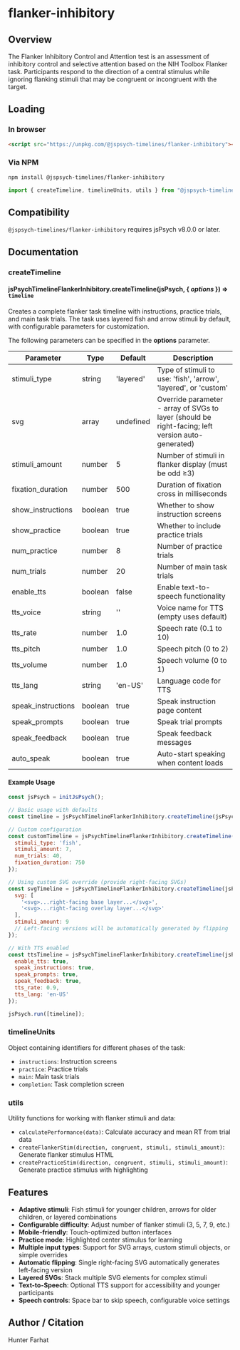 # flanker-inhibitory

## Overview

The Flanker Inhibitory Control and Attention test is an assessment of inhibitory control and selective attention based on the NIH Toolbox Flanker task. Participants respond to the direction of a central stimulus while ignoring flanking stimuli that may be congruent or incongruent with the target.

## Loading

### In browser

```html
<script src="https://unpkg.com/@jspsych-timelines/flanker-inhibitory"></script>
```

### Via NPM

```bash
npm install @jspsych-timelines/flanker-inhibitory
```

```js
import { createTimeline, timelineUnits, utils } from "@jspsych-timelines/flanker-inhibitory"
```

## Compatibility

`@jspsych-timelines/flanker-inhibitory` requires jsPsych v8.0.0 or later.

## Documentation

### createTimeline

#### jsPsychTimelineFlankerInhibitory.createTimeline(jsPsych, { *options* }) ⇒ <code>timeline</code>

Creates a complete flanker task timeline with instructions, practice trials, and main task trials. The task uses layered fish and arrow stimuli by default, with configurable parameters for customization.

The following parameters can be specified in the **options** parameter.

| Parameter | Type | Default | Description |
|-----------|------|---------|-------------|
| stimuli_type | string | 'layered' | Type of stimuli to use: 'fish', 'arrow', 'layered', or 'custom' |
| svg | array | undefined | Override parameter - array of SVGs to layer (should be right-facing; left version auto-generated) |
| stimuli_amount | number | 5 | Number of stimuli in flanker display (must be odd ≥3) |
| fixation_duration | number | 500 | Duration of fixation cross in milliseconds |
| show_instructions | boolean | true | Whether to show instruction screens |
| show_practice | boolean | true | Whether to include practice trials |
| num_practice | number | 8 | Number of practice trials |
| num_trials | number | 20 | Number of main task trials |
| enable_tts | boolean | false | Enable text-to-speech functionality |
| tts_voice | string | '' | Voice name for TTS (empty uses default) |
| tts_rate | number | 1.0 | Speech rate (0.1 to 10) |
| tts_pitch | number | 1.0 | Speech pitch (0 to 2) |
| tts_volume | number | 1.0 | Speech volume (0 to 1) |
| tts_lang | string | 'en-US' | Language code for TTS |
| speak_instructions | boolean | true | Speak instruction page content |
| speak_prompts | boolean | true | Speak trial prompts |
| speak_feedback | boolean | true | Speak feedback messages |
| auto_speak | boolean | true | Auto-start speaking when content loads |

#### Example Usage

```js
const jsPsych = initJsPsych();

// Basic usage with defaults
const timeline = jsPsychTimelineFlankerInhibitory.createTimeline(jsPsych);

// Custom configuration
const customTimeline = jsPsychTimelineFlankerInhibitory.createTimeline(jsPsych, {
  stimuli_type: 'fish',
  stimuli_amount: 7,
  num_trials: 40,
  fixation_duration: 750
});

// Using custom SVG override (provide right-facing SVGs)
const svgTimeline = jsPsychTimelineFlankerInhibitory.createTimeline(jsPsych, {
  svg: [
    '<svg>...right-facing base layer...</svg>',
    '<svg>...right-facing overlay layer...</svg>'
  ],
  stimuli_amount: 9
  // Left-facing versions will be automatically generated by flipping
});

// With TTS enabled
const ttsTimeline = jsPsychTimelineFlankerInhibitory.createTimeline(jsPsych, {
  enable_tts: true,
  speak_instructions: true,
  speak_prompts: true,
  speak_feedback: true,
  tts_rate: 0.9,
  tts_lang: 'en-US'
});

jsPsych.run([timeline]);
```

### timelineUnits

Object containing identifiers for different phases of the task:
- `instructions`: Instruction screens
- `practice`: Practice trials  
- `main`: Main task trials
- `completion`: Task completion screen

### utils

Utility functions for working with flanker stimuli and data:
- `calculatePerformance(data)`: Calculate accuracy and mean RT from trial data
- `createFlankerStim(direction, congruent, stimuli, stimuli_amount)`: Generate flanker stimulus HTML
- `createPracticeStim(direction, congruent, stimuli, stimuli_amount)`: Generate practice stimulus with highlighting

## Features

- **Adaptive stimuli**: Fish stimuli for younger children, arrows for older children, or layered combinations
- **Configurable difficulty**: Adjust number of flanker stimuli (3, 5, 7, 9, etc.)
- **Mobile-friendly**: Touch-optimized button interfaces
- **Practice mode**: Highlighted center stimulus for learning
- **Multiple input types**: Support for SVG arrays, custom stimuli objects, or simple overrides
- **Automatic flipping**: Single right-facing SVG automatically generates left-facing version
- **Layered SVGs**: Stack multiple SVG elements for complex stimuli
- **Text-to-Speech**: Optional TTS support for accessibility and younger participants
- **Speech controls**: Space bar to skip speech, configurable voice settings

## Author / Citation

Hunter Farhat